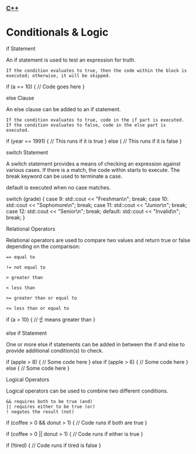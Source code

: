 ### [C++](../README.md)
# Conditionals & Logic
if Statement

An if statement is used to test an expression for truth.

    If the condition evaluates to true, then the code within the block is executed; otherwise, it will be skipped.

if (a == 10) {
  // Code goes here
}

else Clause

An else clause can be added to an if statement.

    If the condition evaluates to true, code in the if part is executed.
    If the condition evaluates to false, code in the else part is executed.

if (year == 1991) {
  // This runs if it is true
}
else {
  // This runs if it is false
}

switch Statement

A switch statement provides a means of checking an expression against various cases. If there is a match, the code within starts to execute. The break keyword can be used to terminate a case.

default is executed when no case matches.

switch (grade) {
  case 9:
    std::cout << "Freshman\n";
    break;
  case 10:
    std::cout << "Sophomore\n";
    break;
  case 11:
    std::cout << "Junior\n";
    break;
  case 12:
    std::cout << "Senior\n";
    break;
  default:
    std::cout << "Invalid\n";
    break;
}

Relational Operators

Relational operators are used to compare two values and return true or false depending on the comparison:

    == equal to

    != not equal to

    > greater than

    < less than

    >= greater than or equal to

    <= less than or equal to

if (a > 10) {
   // ☝️ means greater than
}

else if Statement

One or more else if statements can be added in between the if and else to provide additional condition(s) to check.

if (apple > 8) {
  // Some code here
}
else if (apple > 6) {
  // Some code here
}
else {
  // Some code here
}

Logical Operators

Logical operators can be used to combine two different conditions.

    && requires both to be true (and)
    || requires either to be true (or)
    ! negates the result (not)

if (coffee > 0 && donut > 1) {
  // Code runs if both are true
}

if (coffee > 0 || donut > 1) {
  // Code runs if either is true
}

if (!tired) {
  // Code runs if tired is false
}
